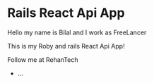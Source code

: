 # Rails React Api App

Hello my name is Bilal and I work as FreeLancer

This is my Roby and rails React Api App!

Follow me at RehanTech

- ...

